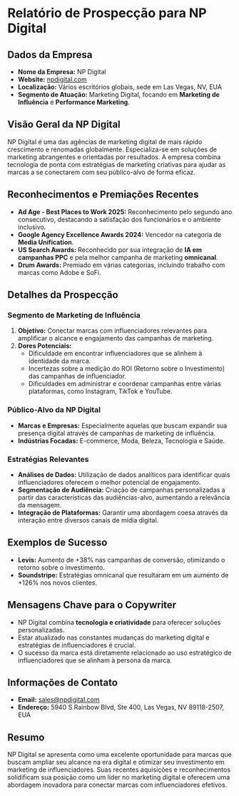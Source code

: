 # Relatório de Prospecção para NP Digital

## Dados da Empresa
- **Nome da Empresa:** NP Digital
- **Website:** [npdigital.com](https://npdigital.com/)
- **Localização:** Vários escritórios globais, sede em Las Vegas, NV, EUA
- **Segmento de Atuação:** Marketing Digital, focando em **Marketing de Influência** e **Performance Marketing**.

## Visão Geral da NP Digital
NP Digital é uma das agências de marketing digital de mais rápido crescimento e renomadas globalmente. Especializa-se em soluções de marketing abrangentes e orientadas por resultados. A empresa combina tecnologia de ponta com estratégias de marketing criativas para ajudar as marcas a se conectarem com seu público-alvo de forma eficaz.

## Reconhecimentos e Premiações Recentes
- **Ad Age - Best Places to Work 2025:** Reconhecimento pelo segundo ano consecutivo, destacando a satisfação dos funcionários e o ambiente inclusivo.
- **Google Agency Excellence Awards 2024:** Vencedor na categoria de **Media Unification**.
- **US Search Awards:** Reconhecido por sua integração de **IA em campanhas PPC** e pela melhor campanha de marketing **omnicanal**.
- **Drum Awards:** Premiado em várias categorias, incluindo trabalho com marcas como Adobe e SoFi.

## Detalhes da Prospecção

### Segmento de Marketing de Influência
1. **Objetivo:** Conectar marcas com influenciadores relevantes para amplificar o alcance e engajamento das campanhas de marketing.
2. **Dores Potenciais:**
   - Dificuldade em encontrar influenciadores que se alinhem à identidade da marca.
   - Incertezas sobre a medição do ROI (Retorno sobre o Investimento) das campanhas de influenciador.
   - Dificuldades em administrar e coordenar campanhas entre várias plataformas, como Instagram, TikTok e YouTube.

### Público-Alvo da NP Digital
- **Marcas e Empresas:** Especialmente aquelas que buscam expandir sua presença digital através de campanhas de marketing de influência.
- **Indústrias Focadas:** E-commerce, Moda, Beleza, Tecnologia e Saúde.

### Estratégias Relevantes
- **Análises de Dados:** Utilização de dados analíticos para identificar quais influenciadores oferecem o melhor potencial de engajamento.
- **Segmentação de Audiência:** Criação de campanhas personalizadas a partir das características das audiências-alvo, aumentando a relevância da mensagem.
- **Integração de Plataformas:** Garantir uma abordagem coesa através da interação entre diversos canais de mídia digital.

## Exemplos de Sucesso
- **Levis:** Aumento de +38% nas campanhas de conversão, otimizando o retorno sobre o investimento.
- **Soundstripe:** Estratégias omnicanal que resultaram em um aumento de +126% nos novos clientes.

## Mensagens Chave para o Copywriter
- NP Digital combina **tecnologia e criatividade** para oferecer soluções personalizadas.
- Estar atualizado nas constantes mudanças do marketing digital e estratégias de influenciadores é crucial.
- O sucesso da marca está diretamente relacionado ao uso estratégico de influenciadores que se alinham à persona da marca.

## Informações de Contato
- **Email:** sales@npdigital.com
- **Endereço:** 5940 S Rainbow Blvd, Ste 400, Las Vegas, NV 89118-2507, EUA

## Resumo
NP Digital se apresenta como uma excelente oportunidade para marcas que buscam ampliar seu alcance na era digital e otimizar seu investimento em marketing de influenciadores. Suas recentes aquisições e reconhecimentos solidificam sua posição como um líder no marketing digital e oferecem uma abordagem inovadora para conectar marcas com influenciadores efetivos.